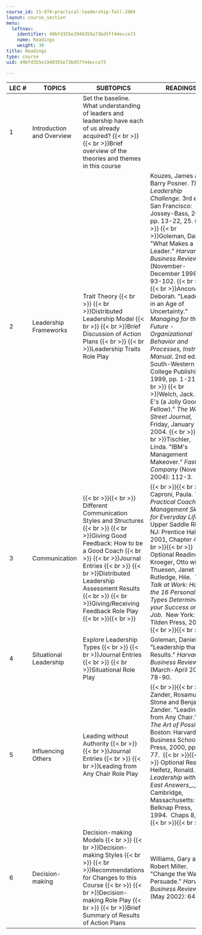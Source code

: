 ```yaml
---
course_id: 15-974-practical-leadership-fall-2004
layout: course_section
menu:
  leftnav:
    identifier: 49bfd355e1940355e73bd5ff44ecce73
    name: Readings
    weight: 30
title: Readings
type: course
uid: 49bfd355e1940355e73bd5ff44ecce73

---
```


| LEC # | TOPICS | SUBTOPICS | READINGS |
| --- | --- | --- | --- |
| 1 | Introduction and Overview | Set the baseline. What understanding of leaders and leadership have each of us already acquired?  {{< br >}}  {{< br >}}Brief overview of the theories and themes in this course | &nbsp; |
| 2 | Leadership Frameworks | Trait Theory  {{< br >}}  {{< br >}}Distributed Leadership Model  {{< br >}}  {{< br >}}Brief Discussion of Action Plans  {{< br >}}  {{< br >}}Leadership Traits Role Play | Kouzes, James and Barry Posner. _The Leadership Challenge_. 3rd ed. San Francisco: Jossey-Bass, 2002, pp. 13-22, 25.  {{< br >}}  {{< br >}}Goleman, Daniel. "What Makes a Leader." _Harvard Business Review_ (November-December 1998): 93-102.  {{< br >}}  {{< br >}}Ancona, Deborah. "Leadership in an Age of Uncertainty." _Managing for the Future - Organizational Behavior and Processes, Instr. Manual_. 2nd ed. South-Western College Publishing, 1999, pp. 1-21.  {{< br >}}  {{< br >}}Welch, Jack. "Four E's (a Jolly Good Fellow)." _The Wall Street Journal,_ Friday, January 23, 2004.  {{< br >}}  {{< br >}}Tischler, Linda. "IBM's Management Makeover." _Fast Company_ (November 2004): 112-3. |
| 3 | Communication |  {{< br >}}{{< br >}} Different Communication Styles and Structures  {{< br >}}  {{< br >}}Giving Good Feedback: How to be a Good Coach  {{< br >}}  {{< br >}}Journal Entries  {{< br >}}  {{< br >}}Distributed Leadership Assessment Results  {{< br >}}  {{< br >}}Giving/Receiving Feedback Role Play {{< br >}}{{< br >}}  |  {{< br >}}{{< br >}} Caproni, Paula. _The Practical Coach: Management Skills for Everyday Life_. Upper Saddle River NJ: Prentice Hall, 2001, Chapter 4. {{< br >}}{{< br >}} Optional Reading: Kroeger, Otto with Thuesen, Janet and Rutledge, Hile.  _Type Talk at Work: How the 16 Personality Types Determine your Success on the Job._  New York: Tilden Press, 2002. {{< br >}}{{< br >}}  |
| 4 | Situational Leadership | Explore Leadership Types  {{< br >}}  {{< br >}}Journal Entries  {{< br >}}  {{< br >}}Situational Role Play | Goleman, Daniel. "Leadership that Gets Results." _Harvard Business Review_ (March-April 2000): 78-90. |
| 5 | Influencing Others | Leading without Authority  {{< br >}}  {{< br >}}Journal Entries  {{< br >}}  {{< br >}}Leading from Any Chair Role Play |  {{< br >}}{{< br >}} Zander, Rosamund Stone and Benjamin Zander. "Leading from Any Chair." In _The Art of Possibility._ Boston: Harvard Business School Press, 2000, pp. 66-77.  {{< br >}}{{< br >}} Optional Reading:  Heifetz, Ronald.  _Leadership without East Answers__._  Cambridge, Massachusetts: Belknap Press, 1994.  Chaps 8, 9. {{< br >}}{{< br >}}  |
| 6 | Decision-making | Decision-making Models  {{< br >}}  {{< br >}}Decision-making Styles  {{< br >}}  {{< br >}}Recommendations for Changes to this Course  {{< br >}}  {{< br >}}Decision-making Role Play  {{< br >}}  {{< br >}}Brief Summary of Results of Action Plans | Williams, Gary and Robert Miller. "Change the Way You Persuade." _Harvard Business Review_ (May 2002): 64-73.
